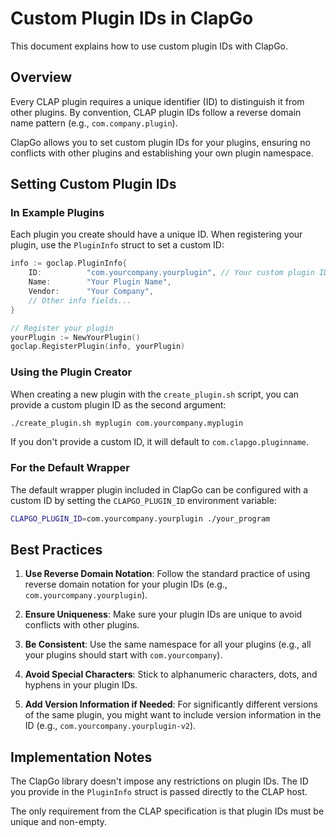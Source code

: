 # Custom Plugin IDs in ClapGo

This document explains how to use custom plugin IDs with ClapGo.

## Overview

Every CLAP plugin requires a unique identifier (ID) to distinguish it from other plugins. By convention, CLAP plugin IDs follow a reverse domain name pattern (e.g., `com.company.plugin`).

ClapGo allows you to set custom plugin IDs for your plugins, ensuring no conflicts with other plugins and establishing your own plugin namespace.

## Setting Custom Plugin IDs

### In Example Plugins

Each plugin you create should have a unique ID. When registering your plugin, use the `PluginInfo` struct to set a custom ID:

```go
info := goclap.PluginInfo{
    ID:          "com.yourcompany.yourplugin", // Your custom plugin ID
    Name:        "Your Plugin Name",
    Vendor:      "Your Company",
    // Other info fields...
}

// Register your plugin
yourPlugin := NewYourPlugin()
goclap.RegisterPlugin(info, yourPlugin)
```

### Using the Plugin Creator

When creating a new plugin with the `create_plugin.sh` script, you can provide a custom plugin ID as the second argument:

```bash
./create_plugin.sh myplugin com.yourcompany.myplugin
```

If you don't provide a custom ID, it will default to `com.clapgo.pluginname`.

### For the Default Wrapper

The default wrapper plugin included in ClapGo can be configured with a custom ID by setting the `CLAPGO_PLUGIN_ID` environment variable:

```bash
CLAPGO_PLUGIN_ID=com.yourcompany.yourplugin ./your_program
```

## Best Practices

1. **Use Reverse Domain Notation**: Follow the standard practice of using reverse domain notation for your plugin IDs (e.g., `com.yourcompany.yourplugin`).

2. **Ensure Uniqueness**: Make sure your plugin IDs are unique to avoid conflicts with other plugins.

3. **Be Consistent**: Use the same namespace for all your plugins (e.g., all your plugins should start with `com.yourcompany`).

4. **Avoid Special Characters**: Stick to alphanumeric characters, dots, and hyphens in your plugin IDs.

5. **Add Version Information if Needed**: For significantly different versions of the same plugin, you might want to include version information in the ID (e.g., `com.yourcompany.yourplugin-v2`).

## Implementation Notes

The ClapGo library doesn't impose any restrictions on plugin IDs. The ID you provide in the `PluginInfo` struct is passed directly to the CLAP host. 

The only requirement from the CLAP specification is that plugin IDs must be unique and non-empty.